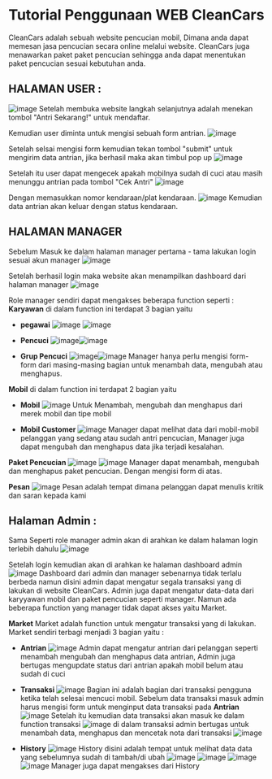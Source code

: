 # Tutorial Penggunaan WEB CleanCars
CleanCars adalah sebuah website pencucian mobil, Dimana anda dapat memesan jasa pencucian secara online melalui website.
CleanCars juga menawarkan paket paket pencucian sehingga anda dapat menentukan paket pencucian sesuai kebutuhan anda.

## HALAMAN USER :
![image](https://github.com/B1-kelompok-5/PA-WEB/assets/102432826/2f30ae56-c4cd-4b60-8027-0a3a914f5422)
Setelah membuka website langkah selanjutnya adalah menekan tombol "Antri Sekarang!" untuk mendaftar.

Kemudian user diminta untuk mengisi sebuah form antrian.
![image](https://github.com/B1-kelompok-5/PA-WEB/assets/102432826/9ae7ada6-8b74-4524-8315-06b2247deb1e)

Setelah selsai mengisi form kemudian tekan tombol "submit" untuk mengirim data antrian, jika berhasil maka akan timbul pop up
![image](https://github.com/B1-kelompok-5/PA-WEB/assets/102432826/0c4ce6e2-7167-45f3-99a4-d734d2fd0712)

Setelah itu user dapat mengecek apakah mobilnya sudah di cuci atau masih menunggu antrian pada tombol "Cek Antri"
![image](https://github.com/B1-kelompok-5/PA-WEB/assets/102432826/2f30ae56-c4cd-4b60-8027-0a3a914f5422)

Dengan memasukkan nomor kendaraan/plat kendaraan.
![image](https://github.com/B1-kelompok-5/PA-WEB/assets/102432826/e0d78399-3af0-467e-82fb-f9ae4e99be48)
Kemudian data antrian akan keluar dengan status kendaraan.

## HALAMAN MANAGER
Sebelum Masuk ke dalam halaman manager pertama - tama lakukan login sesuai akun manager
![image](https://github.com/Bay1510/PA-WEB-Bayu/assets/102432826/e8d8c2e4-1c77-463a-a8ac-c09ba78b4942)

Setelah berhasil login maka website akan menampilkan dashboard dari halaman manager
![image](https://github.com/Bay1510/PA-WEB-Bayu/assets/102432826/1f2ed9e0-7eab-4468-9844-09c6caf56ffd)

Role manager sendiri dapat mengakses beberapa function seperti :
**Karyawan** di dalam function ini terdapat 3 bagian yaitu 
- **pegawai** ![image](https://github.com/Bay1510/PA-WEB-Bayu/assets/102432826/e59fb082-9599-4860-a809-9e6dd943ddcc) ![image](https://github.com/Bay1510/PA-WEB-Bayu/assets/102432826/30c0c694-5aee-46b5-9477-43dbf338f537)

- **Pencuci** ![image](https://github.com/Bay1510/PA-WEB-Bayu/assets/102432826/5f2462c3-430e-4bdc-b6a7-871d3423cb26)![image](https://github.com/Bay1510/PA-WEB-Bayu/assets/102432826/93ab3c08-a6fe-4b59-90c2-6885fa07f1d6)

- **Grup Pencuci** ![image](https://github.com/Bay1510/PA-WEB-Bayu/assets/102432826/8a60bfc3-4cbe-4276-b824-09a168fb39fd)![image](https://github.com/Bay1510/PA-WEB-Bayu/assets/102432826/66f3e337-53ff-4a3a-8d9a-2d04950659ef) 
Manager hanya perlu mengisi form-form dari masing-masing bagian untuk menambah data, mengubah atau menghapus.

**Mobil** di dalam function ini terdapat 2 bagian yaitu 
- **Mobil** ![image](https://github.com/Bay1510/PA-WEB-Bayu/assets/102432826/56a8f0f7-3fe0-4b64-8ba4-40bc55eac1b4) Untuk Menambah, mengubah dan menghapus dari merek mobil dan tipe mobil

- **Mobil Customer** ![image](https://github.com/Bay1510/PA-WEB-Bayu/assets/102432826/783ab3e6-9a33-43c6-a3cb-e5d1102d95d7) Manager dapat melihat data dari mobil-mobil pelanggan yang sedang atau sudah antri pencucian, Manager juga dapat mengubah dan menghapus data jika terjadi kesalahan.

**Paket Pencucian**
![image](https://github.com/Bay1510/PA-WEB-Bayu/assets/102432826/597d8e38-9fe2-499d-a468-7401bdc3a670)
![image](https://github.com/Bay1510/PA-WEB-Bayu/assets/102432826/a3d9cd3f-aa8a-478f-a417-f2fae3a5be92)
Manager dapat menambah, mengubah dan menghapus paket pencucian. Dengan mengisi form di atas.

**Pesan**
![image](https://github.com/Bay1510/PA-WEB-Bayu/assets/102432826/4cde1189-1103-4784-9386-bc735cdd3455)
Pesan adalah tempat dimana pelanggan dapat menulis kritik dan saran kepada kami

## Halaman Admin :
Sama Seperti role manager admin akan di arahkan ke dalam halaman login terlebih dahulu
![image](https://github.com/Bay1510/PA-WEB-Bayu/assets/102432826/b8883a18-af12-4fae-8cc1-58c41a7011fe)

Setelah login kemudian akan di arahkan ke halaman dashboard admin
![image](https://github.com/Bay1510/PA-WEB-Bayu/assets/102432826/2fb20eb2-9e8d-40f4-9427-c3018bce0a7c)
Dashboard dari admin dan manager sebenarnya tidak terlalu berbeda namun disini admin dapat mengatur segala transaksi yang di lakukan di website CleanCars. Admin juga dapat mengatur data-data dari karyyawan mobil dan paket pencucian seperti manager. Namun ada beberapa function yang manager tidak dapat akses yaitu Market.

**Market**
Market adalah function untuk mengatur transaksi yang di lakukan. Market sendiri terbagi menjadi 3 bagian yaitu :
- **Antrian** ![image](https://github.com/Bay1510/PA-WEB-Bayu/assets/102432826/ea7fbbc3-89f2-4697-969a-1e28231df6fa) Admin dapat mengatur antrian dari pelanggan seperti menambah mengubah dan menghapus data antrian, Admin juga bertugas mengupdate status dari antrian apakah mobil belum atau sudah di cuci

- **Transaksi** ![image](https://github.com/Bay1510/PA-WEB-Bayu/assets/102432826/eb22123b-e3a5-4dec-9a20-94c69618d3ef) Bagian ini adalah bagian dari transaksi pengguna ketika telah selesai mencuci mobil. Sebelum data transaksi masuk admin harus mengisi form untuk menginput data transaksi pada **Antrian** ![image](https://github.com/Bay1510/PA-WEB-Bayu/assets/102432826/be0d1219-893e-4e6c-9fd1-7e4a592b9244)
Setelah itu kemudian data transaksi akan masuk ke dalam function transaksi ![image](https://github.com/Bay1510/PA-WEB-Bayu/assets/102432826/f52bca78-0943-4bdc-99e5-ded52e7aeae6) di dalam transaksi admin bertugas untuk menambah data, menghapus dan mencetak nota dari transaksi ![image](https://github.com/Bay1510/PA-WEB-Bayu/assets/102432826/f376bd8b-0d5e-4f9c-8142-0059fc005a4d)

- **History** 
![image](https://github.com/Bay1510/PA-WEB-Bayu/assets/102432826/5ef97063-4949-410a-8f4c-e872bbe26d7d)
History disini adalah tempat untuk melihat data data yang sebelumnya sudah di tambah/di ubah
![image](https://github.com/Bay1510/PA-WEB-Bayu/assets/102432826/fc4383c4-55e4-4000-889f-2ff378938ce9)
![image](https://github.com/Bay1510/PA-WEB-Bayu/assets/102432826/cc13e252-4a2a-417f-8519-51a016d6a335)
![image](https://github.com/Bay1510/PA-WEB-Bayu/assets/102432826/23c1d8be-2edf-40d3-8ecb-6caa44d45320)
![image](https://github.com/Bay1510/PA-WEB-Bayu/assets/102432826/a8e90377-8d37-4cac-8bdf-83ee1f4424b0)
Manager juga dapat mengakses dari History

